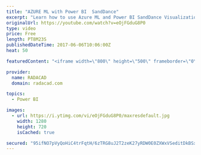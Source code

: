 ```yaml
---
title: "AZURE ML with Power BI  SandDance"
excerpt: "Learn how to use Azure ML and Power BI SandDance Visualization"
originalUrl: https://youtube.com/watch?v=eOjFGduG8P0
type: video
price: Free
length: PT8M23S
publishedDateTime: 2017-06-06T10:06:00Z
heat: 50

featuredContent: "<iframe width=\"800\" height=\"500\" frameborder=\"0\" src=\"https://www.youtube.com/embed/eOjFGduG8P0\" allow=\"accelerometer; autoplay; encrypted-media; gyroscope; picture-in-picture\" allowfullscreen></iframe>"

provider:
  name: RADACAD
  domain: radacad.com

topics:
  - Power BI

images:
  - url: https://i.ytimg.com/vi/eOjFGduG8P0/maxresdefault.jpg
    width: 1280
    height: 720
    isCached: true

secured: "95ifNO7pVyQoHiC4trFqtH/6zTRG8uJ2T2zeK27yRDW0E0ZXWxVSeditDkBSxlO9ZNpDnPpiIkgZ4FNHUY/bpHeYW4OngpOlQDkdkypwneBQfT1/U/oTXZhTBQZnxVU5gKMY1QCf3PsHyKQrHZWUCemNgFyfWnQqpT2AoxGv16HW0SRAehrDLsmYhwCiv1nH2sn+uifNm7YZ/+CVmgN+h0FxKIQRWJphQv2raFTlhT5EfaXmABk7T2IwpHWixoSS8X6kbYE0jogOHvZh0I2ZdY/Ix0B7ppjfI88E8M/BfNcmQzZ1JMxA1M8dVRSE8ez02DSHRM7Dz80lGIW9Zizv/G40bKpg+Kk0PXzIfU0pWVjt21W8RZjuUizah8AuwWn4v9M/ljZYuOW4zDh8QOQd/B9PUrono6HU5RzaZFXLWQo=;+MITpKNv0wjXx5mOy90XbA=="
---
```


